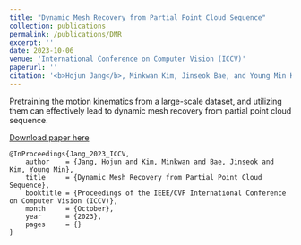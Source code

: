 ```yaml
---
title: "Dynamic Mesh Recovery from Partial Point Cloud Sequence"
collection: publications
permalink: /publications/DMR
excerpt: ''
date: 2023-10-06
venue: 'International Conference on Computer Vision (ICCV)'
paperurl: ''
citation: '<b>Hojun Jang</b>, Minkwan Kim, Jinseok Bae, and Young Min Kim, Dynamic Mesh Recovery from Partial Point Cloud Sequence, in <i>Proceedings of the IEEE/CVF International Conference on Computer Vision (ICCV)</i>, 2023.'
---
```

Pretraining the motion kinematics from a large-scale dataset, and utilizing them can effectively lead to dynamic mesh recovery from partial point cloud sequence.

[Download paper here]()

```
@InProceedings{Jang_2023_ICCV,
    author    = {Jang, Hojun and Kim, Minkwan and Bae, Jinseok and Kim, Young Min},
    title     = {Dynamic Mesh Recovery from Partial Point Cloud Sequence},
    booktitle = {Proceedings of the IEEE/CVF International Conference on Computer Vision (ICCV)},
    month     = {October},
    year      = {2023},
    pages     = {}
}
```